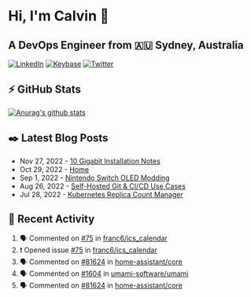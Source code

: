 # Hi, I'm Calvin 🍭
## A DevOps Engineer from 🇦🇺 Sydney, Australia</h3>

[![LinkedIn](https://img.shields.io/badge/-c–bui-0077B5?style=flat-square&labelColor=0077B5&logo=LinkedIn&logoColor=white)](https://www.linkedin.com/in/c-bui/)
[![Keybase](https://img.shields.io/badge/-calvinbui-ff6f21?style=flat-square&labelColor=ff6f21&logo=Keybase&logoColor=white)](https://keybase.io/calvinbui)
[![Twitter](https://img.shields.io/badge/-ASAPCalvin-1DA1F2?style=flat-square&labelColor=1DA1F2&logo=Twitter&logoColor=white)](https://twitter.com/ASAPCalvin)

<!-- https://github.com/rishavanand/github-profilinator -->
## ⚡ GitHub Stats
[![Anurag's github stats](https://github-readme-stats.vercel.app/api?username=calvinbui&count_private=true&hide_title=true)](https://github.com/anuraghazra/github-readme-stats)

<!-- https://github.com/gautamkrishnar/blog-post-workflow -->
## ✒️ Latest Blog Posts

<!-- BLOG-POST-LIST:START -->
- Nov 27, 2022 - [10 Gigabit Installation Notes](https://calvin.me/10-gigabit-installation-notes)
- Oct 29, 2022 - [Home](https://calvin.me/home)
- Sep 1, 2022 - [Nintendo Switch OLED Modding](https://calvin.me/nintendo-switch-oled-modding)
- Aug 26, 2022 - [Self-Hosted Git &amp; CI/CD Use Cases](https://calvin.me/self-hosted-git-cicd-use-cases)
- Jul 28, 2022 - [Kubernetes Replica Count Manager](https://calvin.me/kubernetes-replica-count-manager)

<!-- BLOG-POST-LIST:END -->

## 🏃‍ Recent Activity

<!--START_SECTION:activity-->
1. 🗣 Commented on [#75](https://github.com/franc6/ics_calendar/issues/75) in [franc6/ics_calendar](https://github.com/franc6/ics_calendar)
2. ❗️ Opened issue [#75](https://github.com/franc6/ics_calendar/issues/75) in [franc6/ics_calendar](https://github.com/franc6/ics_calendar)
3. 🗣 Commented on [#81624](https://github.com/home-assistant/core/issues/81624) in [home-assistant/core](https://github.com/home-assistant/core)
4. 🗣 Commented on [#1604](https://github.com/umami-software/umami/issues/1604) in [umami-software/umami](https://github.com/umami-software/umami)
5. 🗣 Commented on [#81624](https://github.com/home-assistant/core/issues/81624) in [home-assistant/core](https://github.com/home-assistant/core)
<!--END_SECTION:activity-->

